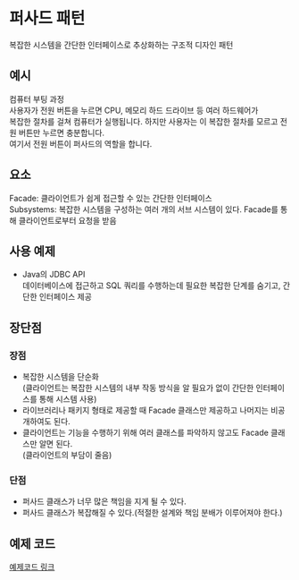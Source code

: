 # 퍼사드 패턴

복잡한 시스템을 간단한 인터페이스로 추상화하는 구조적 디자인 패턴

## 예시

컴퓨터 부팅 과정   
사용자가 전원 버튼을 누르면 CPU, 메모리 하드 드라이브 등 여러 하드웨어가    
복잡한 절차를 걸쳐 컴퓨터가 실행됩니다. 하지만 사용자는 이 복잡한 절차를 모르고 전원 버튼만 누르면 충분합니다.   
여기서 전원 버튼이 퍼사드의 역할을 합니다.

## 요소

Facade: 클라이언트가 쉽게 접근할 수 있는 간단한 인터페이스   
Subsystems: 복잡한 시스템을 구성하는 여러 개의 서브 시스템이 있다. Facade를 통해 클라이언트로부터 요청을 받음

## 사용 예제

- Java의 JDBC API   
  데이터베이스에 접근하고 SQL 쿼리를 수행하는데 필요한 복잡한 단계를 숨기고, 간단한 인터페이스 제공

## 장단점

### 장점

- 복잡한 시스템을 단순화   
  (클라이언트는 복잡한 시스템의 내부 작동 방식을 알 필요가 없이 간단한 인터페이스를 통해 시스템 사용)
- 라이브러리나 패키지 형태로 제공할 때 Facade 클래스만 제공하고 나머지는 비공개하여도 된다.
- 클라이언트는 기능을 수행하기 위해 여러 클래스를 파악하지 않고도 Facade 클래스만 알면 된다.   
  (클라이언트의 부담이 줄음)

### 단점

- 퍼사드 클래스가 너무 많은 책임을 지게 될 수 있다.
- 퍼사드 클래스가 복잡해질 수 있다.(적절한 설계와 책임 분배가 이루어져야 한다.)

## 예제 코드

[예제코드 링크](https://github.com/wonu606/TIL/tree/main/design-patterns/code/src/main/java/com/wonu606/facadepattern)